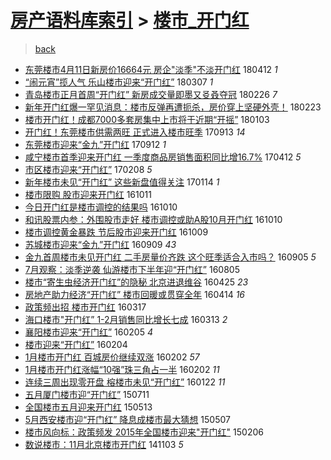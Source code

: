 [房产语料库索引](../../README.md)  > [楼市_开门红](楼市_开门红.md)
====
> [back](../README.md)

- [东莞楼市4月11日新房价16664元 房企&quot;淡季&quot;不淡开门红](http://jkwz.applinzi.com/ittc/7091138594347680775.html#%E4%B8%9C%E8%8E%9E%E6%A5%BC%E5%B8%824%E6%9C%8811%E6%97%A5%E6%96%B0%E6%88%BF%E4%BB%B716664%E5%85%83+%E6%88%BF%E4%BC%81%26quot%3B%E6%B7%A1%E5%AD%A3%26quot%3B%E4%B8%8D%E6%B7%A1%E5%BC%80%E9%97%A8%E7%BA%A2) 180412 *1* 
- [“闹元宵”揽人气 乐山楼市迎来“开门红”](http://jkwz.applinzi.com/ittc/7077690873498567686.html#%E2%80%9C%E9%97%B9%E5%85%83%E5%AE%B5%E2%80%9D%E6%8F%BD%E4%BA%BA%E6%B0%94+%E4%B9%90%E5%B1%B1%E6%A5%BC%E5%B8%82%E8%BF%8E%E6%9D%A5%E2%80%9C%E5%BC%80%E9%97%A8%E7%BA%A2%E2%80%9D) 180307 *1* 
- [青岛楼市正月首周“开门红” 新房成交量即墨又㕛叒夺冠](http://jkwz.applinzi.com/ittc/7074444196604019723.html#%E9%9D%92%E5%B2%9B%E6%A5%BC%E5%B8%82%E6%AD%A3%E6%9C%88%E9%A6%96%E5%91%A8%E2%80%9C%E5%BC%80%E9%97%A8%E7%BA%A2%E2%80%9D+%E6%96%B0%E6%88%BF%E6%88%90%E4%BA%A4%E9%87%8F%E5%8D%B3%E5%A2%A8%E5%8F%88%E3%95%9B%E5%8F%92%E5%A4%BA%E5%86%A0) 180226 *7* 
- [新年开门红爆一罕见消息：楼市反弹再遭扼杀，房价穿上坚硬外壳！](http://jkwz.applinzi.com/ittc/7073212202268230667.html#%E6%96%B0%E5%B9%B4%E5%BC%80%E9%97%A8%E7%BA%A2%E7%88%86%E4%B8%80%E7%BD%95%E8%A7%81%E6%B6%88%E6%81%AF%EF%BC%9A%E6%A5%BC%E5%B8%82%E5%8F%8D%E5%BC%B9%E5%86%8D%E9%81%AD%E6%89%BC%E6%9D%80%EF%BC%8C%E6%88%BF%E4%BB%B7%E7%A9%BF%E4%B8%8A%E5%9D%9A%E7%A1%AC%E5%A4%96%E5%A3%B3%EF%BC%81) 180223  
- [楼市开门红！成都7000多套房集中上市将于近期“开摇”](http://jkwz.applinzi.com/ittc/7054475229034710023.html#%E6%A5%BC%E5%B8%82%E5%BC%80%E9%97%A8%E7%BA%A2%EF%BC%81%E6%88%90%E9%83%BD7000%E5%A4%9A%E5%A5%97%E6%88%BF%E9%9B%86%E4%B8%AD%E4%B8%8A%E5%B8%82%E5%B0%86%E4%BA%8E%E8%BF%91%E6%9C%9F%E2%80%9C%E5%BC%80%E6%91%87%E2%80%9D) 180103  
- [开门红！东莞楼市供需两旺 正式进入楼市旺季](http://jkwz.applinzi.com/ittc/7012574247384515601.html#%E5%BC%80%E9%97%A8%E7%BA%A2%EF%BC%81%E4%B8%9C%E8%8E%9E%E6%A5%BC%E5%B8%82%E4%BE%9B%E9%9C%80%E4%B8%A4%E6%97%BA+%E6%AD%A3%E5%BC%8F%E8%BF%9B%E5%85%A5%E6%A5%BC%E5%B8%82%E6%97%BA%E5%AD%A3) 170913 *14* 
- [东莞楼市迎来“金九”开门红](http://jkwz.applinzi.com/ittc/7012329197052363792.html#%E4%B8%9C%E8%8E%9E%E6%A5%BC%E5%B8%82%E8%BF%8E%E6%9D%A5%E2%80%9C%E9%87%91%E4%B9%9D%E2%80%9D%E5%BC%80%E9%97%A8%E7%BA%A2) 170912 *1* 
- [咸宁楼市首季迎来开门红 一季度商品房销售面积同比增16.7%](http://jkwz.applinzi.com/ittc/6955569380275520517.html#%E5%92%B8%E5%AE%81%E6%A5%BC%E5%B8%82%E9%A6%96%E5%AD%A3%E8%BF%8E%E6%9D%A5%E5%BC%80%E9%97%A8%E7%BA%A2+%E4%B8%80%E5%AD%A3%E5%BA%A6%E5%95%86%E5%93%81%E6%88%BF%E9%94%80%E5%94%AE%E9%9D%A2%E7%A7%AF%E5%90%8C%E6%AF%94%E5%A2%9E16.7%25) 170412 *5* 
- [市区楼市迎来“开门红”](http://jkwz.applinzi.com/ittc/6932217250236072965.html#%E5%B8%82%E5%8C%BA%E6%A5%BC%E5%B8%82%E8%BF%8E%E6%9D%A5%E2%80%9C%E5%BC%80%E9%97%A8%E7%BA%A2%E2%80%9D) 170208 *5* 
- [新年楼市未见“开门红” 这些新盘值得关注](http://jkwz.applinzi.com/ittc/6922952712181515269.html#%E6%96%B0%E5%B9%B4%E6%A5%BC%E5%B8%82%E6%9C%AA%E8%A7%81%E2%80%9C%E5%BC%80%E9%97%A8%E7%BA%A2%E2%80%9D+%E8%BF%99%E4%BA%9B%E6%96%B0%E7%9B%98%E5%80%BC%E5%BE%97%E5%85%B3%E6%B3%A8) 170114 *1* 
- [楼市限购 股市迎来开门红](http://jkwz.applinzi.com/ittc/6887538934443148292.html#%E6%A5%BC%E5%B8%82%E9%99%90%E8%B4%AD+%E8%82%A1%E5%B8%82%E8%BF%8E%E6%9D%A5%E5%BC%80%E9%97%A8%E7%BA%A2) 161011  
- [今日开门红是楼市调控的结果吗](http://jkwz.applinzi.com/ittc/6887416239923659780.html#%E4%BB%8A%E6%97%A5%E5%BC%80%E9%97%A8%E7%BA%A2%E6%98%AF%E6%A5%BC%E5%B8%82%E8%B0%83%E6%8E%A7%E7%9A%84%E7%BB%93%E6%9E%9C%E5%90%97) 161010  
- [和讯股票内参：外围股市走好 楼市调控或助A股10月开门红](http://jkwz.applinzi.com/ittc/6887260475254899716.html#%E5%92%8C%E8%AE%AF%E8%82%A1%E7%A5%A8%E5%86%85%E5%8F%82%EF%BC%9A%E5%A4%96%E5%9B%B4%E8%82%A1%E5%B8%82%E8%B5%B0%E5%A5%BD+%E6%A5%BC%E5%B8%82%E8%B0%83%E6%8E%A7%E6%88%96%E5%8A%A9A%E8%82%A110%E6%9C%88%E5%BC%80%E9%97%A8%E7%BA%A2) 161010  
- [楼市调控黄金暴跌 节后股市迎来开门红](http://jkwz.applinzi.com/ittc/6887091527221773317.html#%E6%A5%BC%E5%B8%82%E8%B0%83%E6%8E%A7%E9%BB%84%E9%87%91%E6%9A%B4%E8%B7%8C+%E8%8A%82%E5%90%8E%E8%82%A1%E5%B8%82%E8%BF%8E%E6%9D%A5%E5%BC%80%E9%97%A8%E7%BA%A2) 161009  
- [苏城楼市迎来“金九”开门红](http://jkwz.applinzi.com/ittc/6875754749089022981.html#%E8%8B%8F%E5%9F%8E%E6%A5%BC%E5%B8%82%E8%BF%8E%E6%9D%A5%E2%80%9C%E9%87%91%E4%B9%9D%E2%80%9D%E5%BC%80%E9%97%A8%E7%BA%A2) 160909 *43* 
- [金九首周楼市未见开门红 二手房量价齐跌 这个旺季适合入市吗？](http://jkwz.applinzi.com/ittc/6874405923111568389.html#%E9%87%91%E4%B9%9D%E9%A6%96%E5%91%A8%E6%A5%BC%E5%B8%82%E6%9C%AA%E8%A7%81%E5%BC%80%E9%97%A8%E7%BA%A2+%E4%BA%8C%E6%89%8B%E6%88%BF%E9%87%8F%E4%BB%B7%E9%BD%90%E8%B7%8C+%E8%BF%99%E4%B8%AA%E6%97%BA%E5%AD%A3%E9%80%82%E5%90%88%E5%85%A5%E5%B8%82%E5%90%97%EF%BC%9F) 160905 *5* 
- [7月观察：淡季逆袭 仙游楼市下半年迎“开门红”](http://jkwz.applinzi.com/ittc/6862895483596571652.html#7%E6%9C%88%E8%A7%82%E5%AF%9F%EF%BC%9A%E6%B7%A1%E5%AD%A3%E9%80%86%E8%A2%AD+%E4%BB%99%E6%B8%B8%E6%A5%BC%E5%B8%82%E4%B8%8B%E5%8D%8A%E5%B9%B4%E8%BF%8E%E2%80%9C%E5%BC%80%E9%97%A8%E7%BA%A2%E2%80%9D) 160805  
- [楼市“寄生虫经济开门红”的隐秘 北京进退维谷](http://jkwz.applinzi.com/ittc/6824978417933878277.html#%E6%A5%BC%E5%B8%82%E2%80%9C%E5%AF%84%E7%94%9F%E8%99%AB%E7%BB%8F%E6%B5%8E%E5%BC%80%E9%97%A8%E7%BA%A2%E2%80%9D%E7%9A%84%E9%9A%90%E7%A7%98+%E5%8C%97%E4%BA%AC%E8%BF%9B%E9%80%80%E7%BB%B4%E8%B0%B7) 160425 *23* 
- [房地产助力经济“开门红” 楼市回暖或贯穿全年](http://jkwz.applinzi.com/ittc/6820864556045698053.html#%E6%88%BF%E5%9C%B0%E4%BA%A7%E5%8A%A9%E5%8A%9B%E7%BB%8F%E6%B5%8E%E2%80%9C%E5%BC%80%E9%97%A8%E7%BA%A2%E2%80%9D+%E6%A5%BC%E5%B8%82%E5%9B%9E%E6%9A%96%E6%88%96%E8%B4%AF%E7%A9%BF%E5%85%A8%E5%B9%B4) 160414 *16* 
- [政策频出招 楼市开门红](http://jkwz.applinzi.com/ittc/6808248541986161668.html#%E6%94%BF%E7%AD%96%E9%A2%91%E5%87%BA%E6%8B%9B+%E6%A5%BC%E5%B8%82%E5%BC%80%E9%97%A8%E7%BA%A2) 160317  
- [海口楼市&quot;开门红” 1-2月销售同比增长七成](http://jkwz.applinzi.com/ittc/6808957139687048196.html#%E6%B5%B7%E5%8F%A3%E6%A5%BC%E5%B8%82%26quot%3B%E5%BC%80%E9%97%A8%E7%BA%A2%E2%80%9D+1-2%E6%9C%88%E9%94%80%E5%94%AE%E5%90%8C%E6%AF%94%E5%A2%9E%E9%95%BF%E4%B8%83%E6%88%90) 160313 *2* 
- [襄阳楼市迎来“开门红”](http://jkwz.applinzi.com/ittc/6795449544380777477.html#%E8%A5%84%E9%98%B3%E6%A5%BC%E5%B8%82%E8%BF%8E%E6%9D%A5%E2%80%9C%E5%BC%80%E9%97%A8%E7%BA%A2%E2%80%9D) 160205 *4* 
- [楼市迎来“开门红”](http://jkwz.applinzi.com/ittc/6794923943995638788.html#%E6%A5%BC%E5%B8%82%E8%BF%8E%E6%9D%A5%E2%80%9C%E5%BC%80%E9%97%A8%E7%BA%A2%E2%80%9D) 160204  
- [1月楼市开门红 百城房价继续双涨](http://jkwz.applinzi.com/ittc/6794061412041229317.html#1%E6%9C%88%E6%A5%BC%E5%B8%82%E5%BC%80%E9%97%A8%E7%BA%A2+%E7%99%BE%E5%9F%8E%E6%88%BF%E4%BB%B7%E7%BB%A7%E7%BB%AD%E5%8F%8C%E6%B6%A8) 160202 *57* 
- [1月楼市开门红涨幅“10强”珠三角占一半](http://jkwz.applinzi.com/ittc/6794014282484286469.html#1%E6%9C%88%E6%A5%BC%E5%B8%82%E5%BC%80%E9%97%A8%E7%BA%A2%E6%B6%A8%E5%B9%85%E2%80%9C10%E5%BC%BA%E2%80%9D%E7%8F%A0%E4%B8%89%E8%A7%92%E5%8D%A0%E4%B8%80%E5%8D%8A) 160202 *11* 
- [连续三周出现零开盘 榕楼市未见“开门红”](http://jkwz.applinzi.com/ittc/6790173469690037253.html#%E8%BF%9E%E7%BB%AD%E4%B8%89%E5%91%A8%E5%87%BA%E7%8E%B0%E9%9B%B6%E5%BC%80%E7%9B%98+%E6%A6%95%E6%A5%BC%E5%B8%82%E6%9C%AA%E8%A7%81%E2%80%9C%E5%BC%80%E9%97%A8%E7%BA%A2%E2%80%9D) 160122 *11* 
- [五月厦门楼市迎“开门红”](http://jkwz.applinzi.com/ittc/547650614663680003.html#%E4%BA%94%E6%9C%88%E5%8E%A6%E9%97%A8%E6%A5%BC%E5%B8%82%E8%BF%8E%E2%80%9C%E5%BC%80%E9%97%A8%E7%BA%A2%E2%80%9D) 150711  
- [全国楼市五月迎来开门红](http://jkwz.applinzi.com/ittc/547650611411013505.html#%E5%85%A8%E5%9B%BD%E6%A5%BC%E5%B8%82%E4%BA%94%E6%9C%88%E8%BF%8E%E6%9D%A5%E5%BC%80%E9%97%A8%E7%BA%A2) 150513  
- [5月西安楼市迎“开门红” 降息成楼市最大猜想](http://jkwz.applinzi.com/ittc/547650611410536569.html#5%E6%9C%88%E8%A5%BF%E5%AE%89%E6%A5%BC%E5%B8%82%E8%BF%8E%E2%80%9C%E5%BC%80%E9%97%A8%E7%BA%A2%E2%80%9D+%E9%99%8D%E6%81%AF%E6%88%90%E6%A5%BC%E5%B8%82%E6%9C%80%E5%A4%A7%E7%8C%9C%E6%83%B3) 150507  
- [楼市风向标：政策频发 2015年全国楼市迎来&quot;开门红&quot;](http://jkwz.applinzi.com/ittc/547650611391693027.html#%E6%A5%BC%E5%B8%82%E9%A3%8E%E5%90%91%E6%A0%87%EF%BC%9A%E6%94%BF%E7%AD%96%E9%A2%91%E5%8F%91+2015%E5%B9%B4%E5%85%A8%E5%9B%BD%E6%A5%BC%E5%B8%82%E8%BF%8E%E6%9D%A5%26quot%3B%E5%BC%80%E9%97%A8%E7%BA%A2%26quot%3B) 150206  
- [数说楼市：11月北京楼市开门红](http://jkwz.applinzi.com/ittc/547650611378552062.html#%E6%95%B0%E8%AF%B4%E6%A5%BC%E5%B8%82%EF%BC%9A11%E6%9C%88%E5%8C%97%E4%BA%AC%E6%A5%BC%E5%B8%82%E5%BC%80%E9%97%A8%E7%BA%A2) 141103 *5* 
